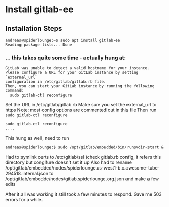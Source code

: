# Install gitlab-ee

## Installation Steps

```
andreas@spiderlounge:~$ sudo apt install gitlab-ee
Reading package lists... Done
```

### ... this takes quite some time - actually hung at:

```
GitLab was unable to detect a valid hostname for your instance.
Please configure a URL for your GitLab instance by setting `external_url`
configuration in /etc/gitlab/gitlab.rb file.
Then, you can start your GitLab instance by running the following command:
  sudo gitlab-ctl reconfigure
```

Set the URL in /etc/gitlab/gitlab.rb
Make sure you set the external_url to https 
Note: most config options are commented out in this file
Then run `sudo gitlab-ctl reconfigure`

```
sudo gitlab-ctl reconfigure
....
```

This hung as well,  need to run

```
andreas@spiderlounge:$ sudo /opt/gitlab/embedded/bin/runsvdir-start &
```

Had to symlink certs to /etc/gitlab/ssl (check gitlab.rb config, it refers this directory but congifure doesn't set it up
Also had to rename /opt/gitlab/embedded/nodes/spiderlounge.us-west1-b.c.awesome-tube-294518.internal.json to /opt/gitlab/embedde/nodes/gitlab.spiderlounge.org.json and make a few edits

After it all was working it still took a few minutes to respond. Gave me 503 errors for a while. 
